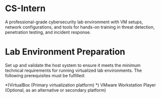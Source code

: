# CS-Intern
A professional-grade cybersecurity lab environment with VM setups, network configurations, and tools for hands-on training in threat detection, penetration testing, and incident response.

# Lab Environment Preparation
 Set up and validate the host system to ensure it meets the minimum technical requirements for running virtualized lab environments. The following prerequisites must be fulfilled:
 
*)VirtualBox (Primary virtualization platform)
*) VMware Workstation Player (Optional, as an alternative or secondary platform)
